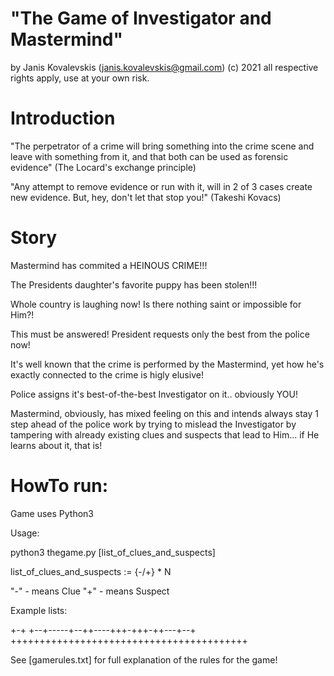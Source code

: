 # "The Game of Investigator and Mastermind"

by Janis Kovalevskis (janis.kovalevskis@gmail.com) (c) 2021
all respective rights apply, use at your own risk.

# Introduction

"The perpetrator of a crime will bring something into the crime scene and leave with something from it, 
	and that both can be used as forensic evidence" (The Locard's exchange principle)


"Any attempt to remove evidence or run with it, will in 2 of 3 cases create new evidence. But, hey, don't let that stop you!" (Takeshi Kovacs)

# Story

Mastermind has commited a HEINOUS CRIME!!! 

The Presidents daughter's favorite puppy has been stolen!!! 

Whole country is laughing now! Is there nothing saint or impossible for Him?! 

This must be answered! President requests only the best from the police now!

It's well known that the crime is performed by the Mastermind, 
	yet how he's exactly connected to the crime is higly elusive! 

Police assigns it's best-of-the-best Investigator on it.. obviously YOU!

Mastermind, obviously, has mixed feeling on this and intends always stay 1 step ahead of the police work 
	by trying to mislead the Investigator by tampering with already existing clues and suspects 
		that lead to Him... if He learns about it, that is!	


# HowTo run:

Game uses Python3

Usage:

python3 thegame.py [list_of_clues_and_suspects]

list_of_clues_and_suspects := {-/+} * N

 "-" - means Clue
 "+" - means Suspect

Example lists:

+-+
+--+-----+--++----+++-+++-++---+--+
+++++++++++++++++++++++++++++++++++++++++

See [gamerules.txt] for full explanation of the rules for the game!

